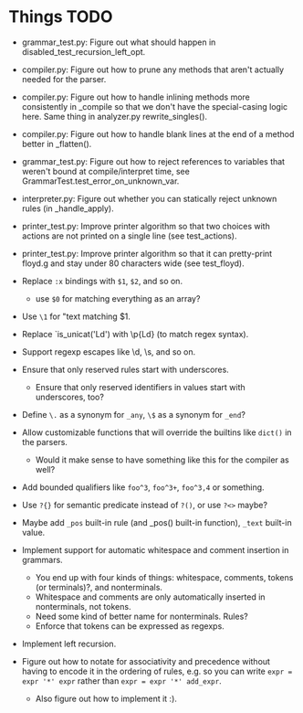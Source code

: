 # Things TODO

* grammar_test.py: Figure out what should happen in
  disabled_test_recursion_left_opt.

* compiler.py: Figure out how to prune any methods that aren't actually
  needed for the parser.

* compiler.py: Figure out how to handle inlining methods more consistently
  in _compile so that we don't have the special-casing logic here. Same
  thing in analyzer.py rewrite_singles().

* compiler.py: Figure out how to handle blank lines at the end of a method
  better in _flatten().

* grammar_test.py: Figure out how to reject references to variables that
  weren't bound at compile/interpret time,
  see GrammarTest.test_error_on_unknown_var.

* interpreter.py: Figure out whether you can statically reject unknown
  rules (in _handle_apply).

* printer_test.py: Improve printer algorithm so that two choices with
  actions are not printed on a single line (see test_actions).

* printer_test.py: Improve printer algorithm so that it can pretty-print
  floyd.g and stay under 80 characters wide (see test_floyd).

* Replace `:x` bindings with `$1`, `$2`, and so on.
  - use `$0` for matching everything as an array?

* Use `\1` for "text matching $1.

* Replace `is_unicat('Ld') with \p{Ld} (to match regex syntax).

* Support regexp escapes like \d, \s, and so on.

* Ensure that only reserved rules start with underscores.
  - Ensure that only reserved identifiers in values start with underscores,
    too?

* Define `\.` as a synonym for `_any`, `\$` as a synonym for `_end`?

* Allow customizable functions that will override the builtins like
  `dict()` in the parsers.
  - Would it make sense to have something like this for the compiler
    as well?

* Add bounded qualifiers like `foo^3`, `foo^3+`, `foo^3,4` or something.

* Use `?{}` for semantic predicate instead of `?()`, or use `?<>` maybe?

* Maybe add `_pos` built-in rule (and _pos() built-in function), 
  `_text` built-in value.

* Implement support for automatic whitespace and comment insertion in
  grammars.
  - You end up with four kinds of things: whitespace, comments, tokens
    (or terminals)?, and nonterminals.
  - Whitespace and comments are only automatically inserted in
    nonterminals, not tokens.
  - Need some kind of better name for nonterminals. Rules?
  - Enforce that tokens can be expressed as regexps.

* Implement left recursion. 

* Figure out how to notate for associativity and precedence without
  having to encode it in the ordering of rules, e.g. so you can write
  `expr = expr '*' expr` rather than `expr = expr '*' add_expr`.
  - Also figure out how to implement it :).
